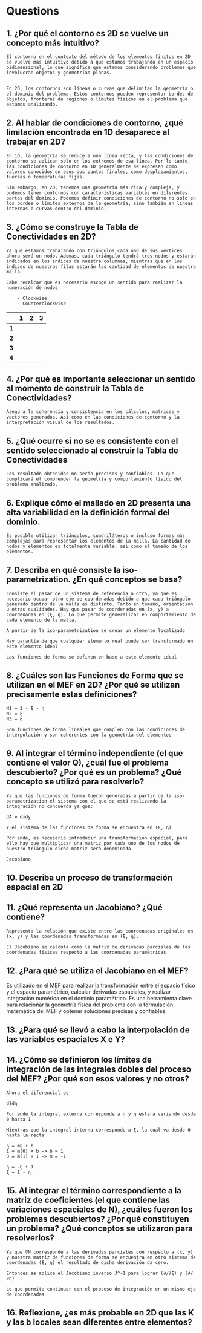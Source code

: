 # Questions

## 1. ¿Por qué el contorno es 2D se vuelve un concepto más intuitivo?

```
El contorno en el contexto del método de los elementos finitos en 2D se vuelve más intuitivo debido a que estamos trabajando en un espacio bidimensional, lo que significa que estamos considerando problemas que involucran objetos y geometrías planas.


En 2D, los contornos son líneas o curvas que delimitan la geometría o el dominio del problema. Estos contornos pueden representar bordes de objetos, fronteras de regiones o límites físicos en el problema que estamos analizando. 
```

## 2. Al hablar de condiciones de contorno, ¿qué limitación encontrada en 1D desaparece al trabajar en 2D?

```
En 1D, la geometría se reduce a una línea recta, y las condiciones de contorno se aplican solo en los extremos de esa línea. Por lo tanto, las condiciones de contorno en 1D generalmente se expresan como valores conocidos en esos dos puntos finales, como desplazamientos, fuerzas o temperaturas fijas.

Sin embargo, en 2D, tenemos una geometría más rica y compleja, y podemos tener contornos con características variables en diferentes partes del dominio. Podemos definir condiciones de contorno no solo en los bordes o límites externos de la geometría, sino también en líneas internas o curvas dentro del dominio.
```

## 3. ¿Cómo se construye la Tabla de Conectividades en 2D?

```
Ya que estamos trabajando con triángulos cada uno de sus vértices ahora será un nodo. Además, cada triángulo tendrá tres nodos y estarán indicados en los indices de nuestra columnas, mientras que en los indices de nuestras filas estarán las cantidad de elementos de nuestra malla.

Cabe recalcar que es necesario escoge un sentido para realizar la numeración de nodos

    - Clockwise
    - Counterclockwise
```

|       	| **1** 	| **2** 	| **3** 	|
|-------	|-------	|-------	|-------	|
| **1** 	|       	|       	|       	|
| **2** 	|       	|       	|       	|
| **3** 	|       	|       	|       	|
| **4** 	|       	|       	|       	|

## 4. ¿Por qué es importante seleccionar un sentido al momento de construir la Tabla de Conectividades?

```
Asegura la coherencia y consistencia en los cálculos, matrices y vectores generados. Asi como en las condiciones de contorno y la interpretación visual de los resultados.
```

## 5.  ¿Qué ocurre si no se es consistente con el sentido seleccionado al construir la Tabla de Conectividades

```
Los resultado obtenidos no serán precisos y confiables. Lo que complicará el comprender la geometría y comportamiento físico del problema analizado.
```

## 6. Explique cómo el mallado en 2D presenta una alta variabilidad en la definición formal del dominio.

```
Es posible utilizar triángulos, cuadriláteros o incluso formas más complejas para representar los elementos de la malla. La cantidad de nodos y elementos es totalmente variable, asi como el tamaño de los elementos.
```

## 7. Describa en qué consiste la iso-parametrization. ¿En qué conceptos se basa?

```
Consiste el pasar de un sistema de referencia a otro, ya que es necesario ocupar otro eje de coordenadas debido a que cada triángulo generado dentro de la malla es distinto. Tanto en tamaño, orientación u otras cualidades. Hay que pasar de coordenadas en (x, y) a coordenadas en (ξ, η). Lo que permite generalizar en comportamiento de cada elemento de la malla.

A partir de la iso-parametrization se crear un elemento localizado

Hay garantía de que cualquier elemento real puede ser transformado en este elemento ideal

Las funciones de forma se definen en base a este elemento ideal
```

## 8. ¿Cuáles son las Funciones de Forma que se utilizan en el MEF en 2D? ¿Por qué se utilizan precisamente estas definiciones?

```
N1 = 1 - ξ - η
N2 = ξ
N3 = η

Son funciones de forma lineales que cumplen con las condiciones de interpolación y son coherentes con la geometría del elementos
```

## 9.  Al integrar el término independiente (el que contiene el valor Q), ¿cuál fue el problema descubierto? ¿Por qué es un problema? ¿Qué concepto se utilizó para resolverlo?

```
Ya que las funciones de forma fueron generadas a partir de la iso-parametrization el sistema con el que se está realizando la integración no concuerda ya que: 

dA = dxdy

Y el sistema de las funciones de forma se encuentra en (ξ, η)

Por ende, es necesario introducir una transformación espacial, para ello hay que multiplicar una matriz por cada uno de los nodos de nuestro triángulo dicha matriz será denominada 

Jacobiano
```

## 10. Describa un proceso de transformación espacial en 2D

## 11. ¿Qué representa un Jacobiano? ¿Qué contiene?

```
Representa la relación que existe entre las coordenadas originales en (x, y) y las coordenadas transformadas en (ξ, η).

El Jacobiano se calcula como la matriz de derivadas parciales de las coordenadas físicas respecto a las coordenadas paramétricas 
```

## 12. ¿Para qué se utiliza el Jacobiano en el MEF?

Es utilizado en el MEF para realizar la transformación entre el espacio físico y el espacio paramétrico, calcular derivadas espaciales, y realizar integración numérica en el dominio paramétrico. Es una herramienta clave para relacionar la geometría física del problema con la formulación matemática del MEF y obtener soluciones precisas y confiables.

## 13.  ¿Para qué se llevó a cabo la interpolación de las variables espaciales X e Y?

## 14. ¿Cómo se definieron los límites de integración de las integrales dobles del proceso del MEF? ¿Por qué son esos valores y no otros?

```
Ahora el diferencial es 

dξdη

Por ende la integral externa corresponde a η y η estará variando desde 0 hasta 1

Mientras que la integral interna corresponde a ξ, la cual va desde 0 hasta la recta

η = mξ + b
1 = m(0) + b -> b = 1
0 = m(1) + 1 -> m = -1

η = -ξ + 1
ξ = 1 - η
```

## 15.  Al integrar el término correspondiente a la matriz de coeficientes (el que contiene las variaciones espaciales de N), ¿cuáles fueron los problemas descubiertos? ¿Por qué constituyen un problema? ¿Qué conceptos se utilizaron para resolverlos?

```
Ya que ∇N corresponde a las derivadas parciales con respecto a (x, y) y nuestra matriz de funciones de forma se encuentra en otro sistema de coordenadas (ξ, η) el resultado de dicha derivación da cero.

Entonces se aplica el Jacobiano inverso J^-1 para lograr (∂/∂ξ) y (∂/∂η)

Lo que permite continuar con el proceso de integración en un mismo eje de coordenadas 
```

## 16.  Reflexione, ¿es más probable en 2D que las K y las b locales sean diferentes entre elementos?